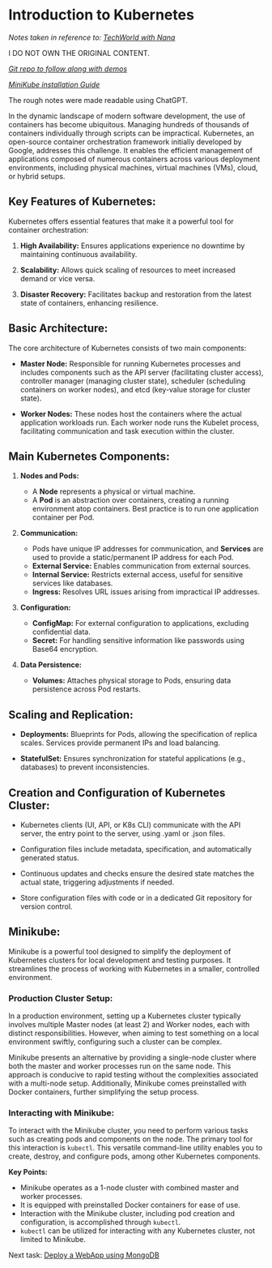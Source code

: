 # Introduction to Kubernetes

*Notes taken in reference to: [TechWorld with Nana](https://www.youtube.com/watch?v=s_o8dwzRlu4)*

I DO NOT OWN THE ORIGINAL CONTENT.

*[Git repo to follow along with demos](https://gitlab.com/nanuchi/k8s-in-1-hour)*

*[MiniKube installation Guide](https://minikube.sigs.k8s.io/docs/start/)*

The rough notes were made readable using ChatGPT.

In the dynamic landscape of modern software development, the use of containers has become ubiquitous. Managing hundreds of thousands of containers individually through scripts can be impractical. Kubernetes, an open-source container orchestration framework initially developed by Google, addresses this challenge. It enables the efficient management of applications composed of numerous containers across various deployment environments, including physical machines, virtual machines (VMs), cloud, or hybrid setups.

## Key Features of Kubernetes:

Kubernetes offers essential features that make it a powerful tool for container orchestration:

1. **High Availability:** Ensures applications experience no downtime by maintaining continuous availability.

2. **Scalability:** Allows quick scaling of resources to meet increased demand or vice versa.

3. **Disaster Recovery:** Facilitates backup and restoration from the latest state of containers, enhancing resilience.

## Basic Architecture:

The core architecture of Kubernetes consists of two main components:

- **Master Node:** Responsible for running Kubernetes processes and includes components such as the API server (facilitating cluster access), controller manager (managing cluster state), scheduler (scheduling containers on worker nodes), and etcd (key-value storage for cluster state).

- **Worker Nodes:** These nodes host the containers where the actual application workloads run. Each worker node runs the Kubelet process, facilitating communication and task execution within the cluster.

## Main Kubernetes Components:

1. **Nodes and Pods:**
   - A **Node** represents a physical or virtual machine.
   - A **Pod** is an abstraction over containers, creating a running environment atop containers. Best practice is to run one application container per Pod.

2. **Communication:**
   - Pods have unique IP addresses for communication, and **Services** are used to provide a static/permanent IP address for each Pod.
   - **External Service:** Enables communication from external sources.
   - **Internal Service:** Restricts external access, useful for sensitive services like databases.
   - **Ingress:** Resolves URL issues arising from impractical IP addresses.

3. **Configuration:**
   - **ConfigMap:** For external configuration to applications, excluding confidential data.
   - **Secret:** For handling sensitive information like passwords using Base64 encryption.

4. **Data Persistence:**
   - **Volumes:** Attaches physical storage to Pods, ensuring data persistence across Pod restarts.

## Scaling and Replication:

- **Deployments:** Blueprints for Pods, allowing the specification of replica scales. Services provide permanent IPs and load balancing.
  
- **StatefulSet:** Ensures synchronization for stateful applications (e.g., databases) to prevent inconsistencies.

## Creation and Configuration of Kubernetes Cluster:

- Kubernetes clients (UI, API, or K8s CLI) communicate with the API server, the entry point to the server, using .yaml or .json files.
  
- Configuration files include metadata, specification, and automatically generated status.
  
- Continuous updates and checks ensure the desired state matches the actual state, triggering adjustments if needed.

- Store configuration files with code or in a dedicated Git repository for version control.

## Minikube:

Minikube is a powerful tool designed to simplify the deployment of Kubernetes clusters for local development and testing purposes. It streamlines the process of working with Kubernetes in a smaller, controlled environment.

### Production Cluster Setup:

In a production environment, setting up a Kubernetes cluster typically involves multiple Master nodes (at least 2) and Worker nodes, each with distinct responsibilities. However, when aiming to test something on a local environment swiftly, configuring such a cluster can be complex.

Minikube presents an alternative by providing a single-node cluster where both the master and worker processes run on the same node. This approach is conducive to rapid testing without the complexities associated with a multi-node setup. Additionally, Minikube comes preinstalled with Docker containers, further simplifying the setup process.

### Interacting with Minikube:

To interact with the Minikube cluster, you need to perform various tasks such as creating pods and components on the node. The primary tool for this interaction is `kubectl`. This versatile command-line utility enables you to create, destroy, and configure pods, among other Kubernetes components.

**Key Points:**
- Minikube operates as a 1-node cluster with combined master and worker processes.
- It is equipped with preinstalled Docker containers for ease of use.
- Interaction with the Minikube cluster, including pod creation and configuration, is accomplished through `kubectl`.
- `kubectl` can be utilized for interacting with any Kubernetes cluster, not limited to Minikube.

Next task: [Deploy a WebApp using MongoDB]()
